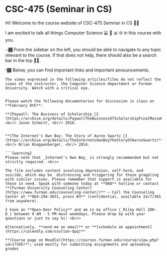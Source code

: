 # CSC-475 (Seminar in CS)

Hi! Welcome to the course website of CSC-475 Seminar in CS 👋🏾

I am excited to talk all things Computer Science 💻 🤖 📊 🌐 in this course with you.

👈🏾 From the sidebar on the left, you should be able to navigate to any topic relevant to the course. If that does not help, there should also be a search bar in the top ☝🏾.

👇🏾 Below, you can find important links and important announcements.

```{note}
The views expressed in the following articles/films do not reflect the views of the instructor, the Computer Science department or Furman University. Watch with a critical eye.
```

```{important}

Please watch the following documentaries for discussion in class on **February 8th**:

**[Paywall: The Business of Scholarship 🎥](https://archive.org/details/PaywallTheBusinessOfScholarshipFinalMovieMastered)**
<br/> Jason Schmitt, <br/> 2018.


**[The Internet's Own Boy: The Story of Aaron Swartz 🎥](https://archive.org/details/TheInternetsOwnBoyTheStoryOfAaronSwartz)**
<br/> Brian Knappenberger, <br/> 2014.

```{warning}
Please note that _Internet's Own Boy_ is strongly recommended but not strictly required. <br/>

The film includes content involving depression, self-harm, and suicide, which may be  distressing and triggering for those grappling with similar issues. Please remember that support is available for those in need. Speak with someone today at **988** hotline or contact **[Furman University Counseling Center](https://www.furman.edu/counseling-center/)** – Call the Counseling Center at **864-294-3031, press #3** (confidential, available 24/7/365 from anywhere).
``````


```{tip}
I have an **Open-Door Policy** and am in my office (_Riley Hall 200-D_) between 9 AM - 5 PM most weekdays. Please drop by with your questions or just to say hi! <br/>

Alternatively, **send me an email** or **[schedule an appointment](https://calendly.com/ssultan-dpq)** 
```

```{seealso}
**[Course page on Moodle](https://courses.furman.edu/course/view.php?id=17345)**; used mostly for submitting assignments and uploading grades
```
